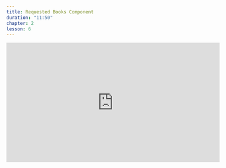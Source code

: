 ```yaml
---
title: Requested Books Component
duration: "11:50"
chapter: 2
lesson: 6
---
```


<iframe width="560" height="315" src="https://www.youtube.com/embed/vFqpt4pJJaA" title="YouTube video player" frameborder="0" allow="accelerometer; autoplay; clipboard-write; encrypted-media; gyroscope; picture-in-picture; web-share" allowfullscreen></iframe>
